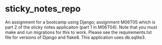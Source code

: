 # sticky_notes_repo
An assignment for a bootcamp using Django; assignment M06T05 which is part 2 of the sticky notes applicaiton (part 1 in M06T04). Note that you must make and run migrations for this to work. Please see the requirements.txt file for versions of Django and flake8. This application uses db.sqlite3.

